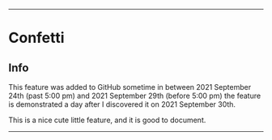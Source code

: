 
***

# Confetti

## Info

This feature was added to GitHub sometime in between 2021 September 24th (past 5:00 pm) and 2021 September 29th (before 5:00 pm) the feature is demonstrated a day after I discovered it on 2021 September 30th.

This is a nice cute little feature, and it is good to document.

***
